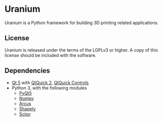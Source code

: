 Uranium
=======

Uranium is a Python framework for building 3D printing related applications.

License
------------
Uranium is released under the terms of the LGPLv3 or higher. A copy of this license should be included with the software.


Dependencies
------------
- [Qt 5](https://doc.qt.io/qt-5/) with [QtQuick 2](https://doc.qt.io/archives/qt-5.11/qtquickcontrols2-index.html), [QtQuick Controls](https://doc.qt.io/qt-5/qtquickcontrols-index.html)
- Python 3, with the following modules
  - [PyQt5](https://github.com/baoboa/pyqt5)
  - [Numpy](https://github.com/numpy/numpy)
  - [Arcus](https://github.com/Ultimaker/libArcus)
  - [Shapely](https://github.com/Toblerity/Shapely)
  - [Scipy](https://github.com/scipy/scipy)
